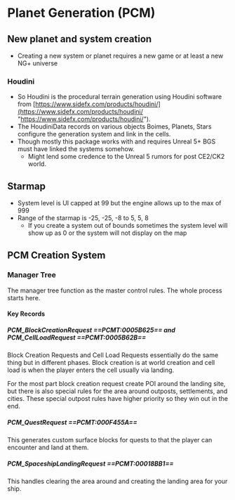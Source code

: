 # Planet Generation (PCM)

## New planet and system creation
- Creating a new system or planet requires a new game or at least a new NG+ universe

### Houdini
- So Houdini is the procedural terrain generation using Houdini software from [https://www.sidefx.com/products/houdini/](https://www.sidefx.com/products/houdini/ "https://www.sidefx.com/products/houdini/"). 
- The HoudiniData records on various objects Boimes, Planets, Stars configure the generation system and link in the cells. 
- Though mostly this package works with and requires Unreal 5+ BGS must have linked the systems somehow. 
    - Might lend some credence to the Unreal 5 rumors for post CE2/CK2 world.

## Starmap
- System level is UI capped at 99 but the engine allows up to the max of 999 
- Range of the starmap is -25, -25, -8 to 5, 5, 8 
    - If you create a system out of bounds sometimes the system level will show up as 0  or the system will not display on the map

## PCM Creation System

### Manager Tree
The manager tree function as the master control rules. The whole process starts here. 

#### Key Records
##### PCM_BlockCreationRequest ==PCMT:0005B625== and PCM_CellLoadRequest ==PCMT:0005B62B==
Block Creation Requests and Cell Load Requests essentially do the same thing but in different phases. Block creation is at world creation and cell load is when the player enters the cell usually via landing. 

For the most part block creation request create POI around the landing site, but there is also special rules for the area around outposts, settlements, and cities. These special outpost rules have higher priority so they win out in the end. 

##### PCM_QuestRequest ==PCMT:000F455A==
This generates custom surface blocks for quests to that the player can encounter and land at them. 

##### PCM_SpaceshipLandingRequest ==PCMT:00018BB1==
This handles clearing the area around and creating the landing area for your ship. 
